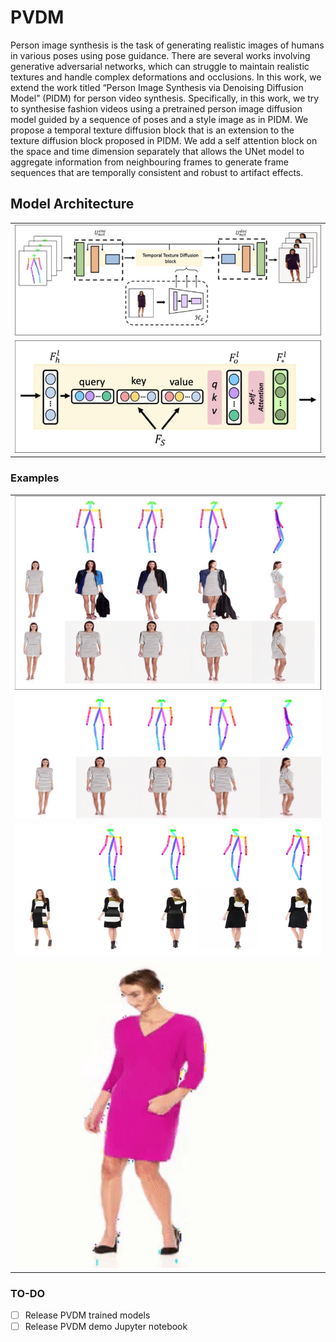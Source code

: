 # PVDM


Person image synthesis is the task of generating realistic images of humans in various poses using pose guidance. There are several works involving generative adversarial networks, which can struggle to maintain realistic textures and handle complex deformations and occlusions. In this work, we extend the work titled “Person Image Synthesis via Denoising Diffusion Model” (PIDM) for person video synthesis. Specifically, in this work, we try to synthesise fashion videos using a pretrained person image diffusion model guided by a sequence of poses and a style image as in PIDM. We propose a temporal texture diffusion block that is an extension to the texture diffusion block proposed in PIDM. We add a self attention block on the space and time dimension separately that allows the UNet model to aggregate information from neighbouring frames to generate frame sequences that are temporally consistent and robust to artifact effects.

## Model Architecture
<table>
 <tr>
  <td align="center"><img src="assets/model_arch.jpg" width="100%" height="auto" /></td>
</tr>
<tr>
  <td align="center"><img src="assets/temporal_attention_block.jpg" width="100%" height="auto" /></td>
 </tr>
</table>

### Examples
<table>
 <tr>
  <td align="center"><img src="assets/beforeafter_temporal.jpg" width="100%" height="auto" /></td>
</tr>
<tr>
  <td align="center"><img src="assets/example1.jpg" width="100%" height="auto" /></td>
</tr>
<tr>
  <td align="center"><img src="assets/example2.jpg" width="100%" height="auto" /></td>
</tr>
<tr>
  <td align="center"><img src="assets/pose_output_latest.gif" width="100%" height="auto" /></td>
</tr>
</table>

### TO-DO
- [ ] Release PVDM trained models
- [ ] Release PVDM demo Jupyter notebook

